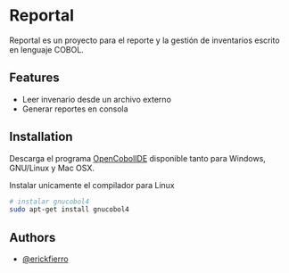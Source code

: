 # Reportal

Reportal es un proyecto para el reporte y la gestión de inventarios escrito en lenguaje COBOL.

## Features

- Leer invenario desde un archivo externo
- Generar reportes en consola

## Installation

Descarga el programa [OpenCobolIDE](https://launchpad.net/cobcide/+download) disponible tanto para Windows, GNU/Linux y Mac OSX.

Instalar unicamente el compilador para Linux

```bash
# instalar gnucobol4
sudo apt-get install gnucobol4
```

## Authors

- [@erickfierro](https://github.com/erickfierro)
